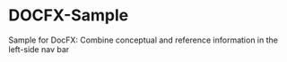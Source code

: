 # DOCFX-Sample
Sample for DocFX: Combine conceptual and reference information in the left-side nav bar
